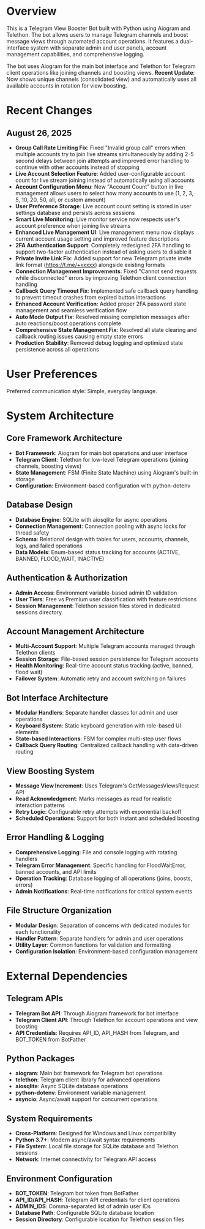 # Overview

This is a Telegram View Booster Bot built with Python using Aiogram and Telethon. The bot allows users to manage Telegram channels and boost message views through automated account operations. It features a dual-interface system with separate admin and user panels, account management capabilities, and comprehensive logging.

The bot uses Aiogram for the main bot interface and Telethon for Telegram client operations like joining channels and boosting views. **Recent Update**: Now shows unique channels (consolidated view) and automatically uses all available accounts in rotation for view boosting.

# Recent Changes

## August 26, 2025
- **Group Call Rate Limiting Fix**: Fixed "Invalid group call" errors when multiple accounts try to join live streams simultaneously by adding 2-5 second delays between join attempts and improved error handling to continue with other accounts instead of stopping
- **Live Account Selection Feature**: Added user-configurable account count for live stream joining instead of automatically using all accounts
- **Account Configuration Menu**: New "Account Count" button in live management allows users to select how many accounts to use (1, 2, 3, 5, 10, 20, 50, all, or custom amount)
- **User Preference Storage**: Live account count setting is stored in user settings database and persists across sessions
- **Smart Live Monitoring**: Live monitor service now respects user's account preference when joining live streams
- **Enhanced Live Management UI**: Live management menu now displays current account usage setting and improved feature descriptions
- **2FA Authentication Support**: Completely redesigned 2FA handling to support two-factor authentication instead of asking users to disable it
- **Private Invite Link Fix**: Added support for new Telegram private invite link format (https://t.me/+xxxxx) alongside existing formats
- **Connection Management Improvements**: Fixed "Cannot send requests while disconnected" errors by improving Telethon client connection handling
- **Callback Query Timeout Fix**: Implemented safe callback query handling to prevent timeout crashes from expired button interactions
- **Enhanced Account Verification**: Added proper 2FA password state management and seamless verification flow
- **Auto Mode Output Fix**: Resolved missing completion messages after auto reactions/boost operations complete
- **Comprehensive State Management Fix**: Resolved all state clearing and callback routing issues causing empty state errors
- **Production Stability**: Removed debug logging and optimized state persistence across all operations

# User Preferences

Preferred communication style: Simple, everyday language.

# System Architecture

## Core Framework Architecture
- **Bot Framework**: Aiogram for main bot operations and user interface
- **Telegram Client**: Telethon for low-level Telegram operations (joining channels, boosting views)
- **State Management**: FSM (Finite State Machine) using Aiogram's built-in storage
- **Configuration**: Environment-based configuration with python-dotenv

## Database Design
- **Database Engine**: SQLite with aiosqlite for async operations
- **Connection Management**: Connection pooling with async locks for thread safety
- **Schema**: Relational design with tables for users, accounts, channels, logs, and failed operations
- **Data Models**: Enum-based status tracking for accounts (ACTIVE, BANNED, FLOOD_WAIT, INACTIVE)

## Authentication & Authorization
- **Admin Access**: Environment variable-based admin ID validation
- **User Tiers**: Free vs Premium user classification with feature restrictions
- **Session Management**: Telethon session files stored in dedicated sessions directory

## Account Management Architecture
- **Multi-Account Support**: Multiple Telegram accounts managed through Telethon clients
- **Session Storage**: File-based session persistence for Telegram accounts
- **Health Monitoring**: Real-time account status tracking (active, banned, flood wait)
- **Failover System**: Automatic retry and account switching on failures

## Bot Interface Architecture
- **Modular Handlers**: Separate handler classes for admin and user operations
- **Keyboard System**: Static keyboard generation with role-based UI elements
- **State-based Interactions**: FSM for complex multi-step user flows
- **Callback Query Routing**: Centralized callback handling with data-driven routing

## View Boosting System
- **Message View Increment**: Uses Telegram's GetMessagesViewsRequest API
- **Read Acknowledgment**: Marks messages as read for realistic interaction patterns
- **Retry Logic**: Configurable retry attempts with exponential backoff
- **Scheduled Operations**: Support for both instant and scheduled boosting

## Error Handling & Logging
- **Comprehensive Logging**: File and console logging with rotating handlers
- **Telegram Error Management**: Specific handling for FloodWaitError, banned accounts, and API limits
- **Operation Tracking**: Database logging of all operations (joins, boosts, errors)
- **Admin Notifications**: Real-time notifications for critical system events

## File Structure Organization
- **Modular Design**: Separation of concerns with dedicated modules for each functionality
- **Handler Pattern**: Separate handlers for admin and user operations
- **Utility Layer**: Common functions for validation and formatting
- **Configuration Isolation**: Environment-based configuration management

# External Dependencies

## Telegram APIs
- **Telegram Bot API**: Through Aiogram framework for bot interface
- **Telegram Client API**: Through Telethon for account operations and view boosting
- **API Credentials**: Requires API_ID, API_HASH from Telegram, and BOT_TOKEN from BotFather

## Python Packages
- **aiogram**: Main bot framework for Telegram bot operations
- **telethon**: Telegram client library for advanced operations
- **aiosqlite**: Async SQLite database operations
- **python-dotenv**: Environment variable management
- **asyncio**: Async/await support for concurrent operations

## System Requirements
- **Cross-Platform**: Designed for Windows and Linux compatibility
- **Python 3.7+**: Modern async/await syntax requirements
- **File System**: Local file storage for SQLite database and Telethon sessions
- **Network**: Internet connectivity for Telegram API access

## Environment Configuration
- **BOT_TOKEN**: Telegram bot token from BotFather
- **API_ID/API_HASH**: Telegram API credentials for client operations
- **ADMIN_IDS**: Comma-separated list of admin user IDs
- **Database Path**: Configurable SQLite database location
- **Session Directory**: Configurable location for Telethon session files